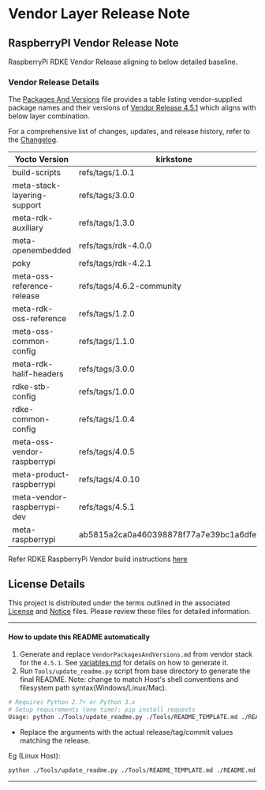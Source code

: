 # Vendor Layer Release Note
## RaspberryPI Vendor Release Note
RaspberryPi RDKE Vendor Release aligning to below detailed baseline.

### Vendor Release Details
The [Packages And Versions](VendorPackagesAndVersions.md) file provides a table listing vendor-supplied package names and their versions of [Vendor Release 4.5.1](https://github.com/rdkcentral/vendor-manifest-raspberrypi/releases/tag/4.5.1) which aligns with below layer combination.

For a comprehensive list of changes, updates, and release history, refer to the [Changelog](CHANGELOG.md).

| Yocto Version | kirkstone |
|--------------|-----------------|
| build-scripts | refs/tags/1.0.1 |
| meta-stack-layering-support | refs/tags/3.0.0 |
| meta-rdk-auxiliary | refs/tags/1.3.0 |
| meta-openembedded | refs/tags/rdk-4.0.0 |
| poky | refs/tags/rdk-4.2.1 |
| meta-oss-reference-release | refs/tags/4.6.2-community |
| meta-rdk-oss-reference | refs/tags/1.2.0 |
| meta-oss-common-config | refs/tags/1.1.0 |
| meta-rdk-halif-headers | refs/tags/3.0.0 |
| rdke-stb-config | refs/tags/1.0.0 |
| rdke-common-config | refs/tags/1.0.4 |
| meta-oss-vendor-raspberrypi | refs/tags/4.0.5 |
| meta-product-raspberrypi | refs/tags/4.0.10 |
| meta-vendor-raspberrypi-dev | refs/tags/4.5.1 |
| meta-raspberrypi | ab5815a2ca0a460398878f77a7e39bc1a6dfe0bf |

Refer RDKE RaspberryPi Vendor build instructions [here](https://github.com/rdkcentral/vendor-manifest-raspberrypi?tab=readme-ov-file#vendor-manifest-raspberrypi)

## License Details
This project is distributed under the terms outlined in the associated [License](LICENSE) and [Notice](NOTICE) files. Please review these files for detailed information.

---

#### How to update this README automatically

1. Generate and replace `VendorPackagesAndVersions.md` from vendor stack for the `4.5.1`. See [variables.md](https://github.com/rdkcentral/meta-stack-layering-support/blob/main/docs/variables.md) for details on how to generate it.
2. Run `Tools/update_readme.py` script from base directory to generate the final README. Note: change to match Host's shell conventions and filesystem path syntax(Windows/Linux/Mac).
```sh
# Requires Python 2.7+ or Python 3.x
# Setup requirements (one time): pip install requests
Usage: python ./Tools/update_readme.py ./Tools/README_TEMPLATE.md ./README.md <MANIFEST_NAME> 4.5.1
```
- Replace the arguments with the actual release/tag/commit values matching the release.

Eg (Linux Host):
```sh
python ./Tools/update_readme.py ./Tools/README_TEMPLATE.md ./README.md rdke-raspberrypi.xml 4.5.1
```

---
